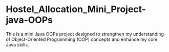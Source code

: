 # Hostel_Allocation_Mini_Project-java-OOPs
This is a mini Java OOPs project designed to strengthen my understanding of Object-Oriented Programming (OOP) concepts and enhance my core Java skills.
